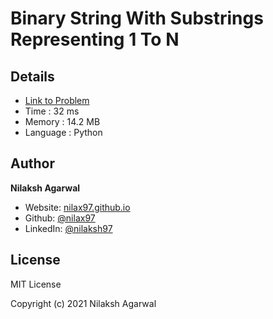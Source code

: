 # Binary String With Substrings Representing 1 To N


## Details

* [Link to Problem](https://leetcode.com/problems/binary-string-with-substrings-representing-1-to-n/)
* Time : 32 ms
* Memory : 14.2 MB
* Language : Python

## Author

**Nilaksh Agarwal**

* Website: [nilax97.github.io](https://nilax97.github.io/)
* Github: [@nilax97](https://github.com/nilax97)
* LinkedIn: [@nilaksh97](https://linkedin.com/in/nilaksh97)

## License

MIT License

Copyright (c) 2021 Nilaksh Agarwal
